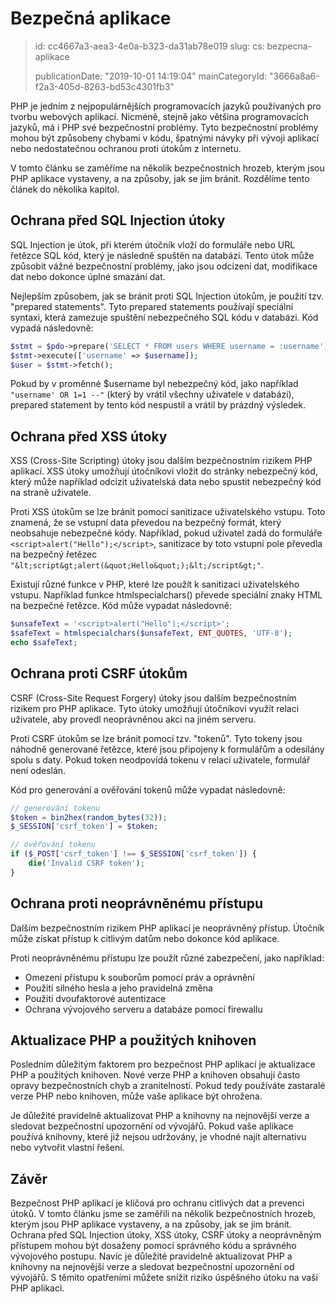 Bezpečná aplikace
=================

> id: cc4667a3-aea3-4e0a-b323-da31ab78e019
> slug:
> 	cs: bezpecna-aplikace
>
> publicationDate: "2019-10-01 14:19:04"
> mainCategoryId: "3666a8a6-f2a3-405d-8263-bd53c4301fb3"

PHP je jedním z nejpopulárnějších programovacích jazyků používaných pro tvorbu webových aplikací. Nicméně, stejně jako většina programovacích jazyků, má i PHP své bezpečnostní problémy. Tyto bezpečnostní problémy mohou být způsobeny chybami v kódu, špatnými návyky při vývoji aplikací nebo nedostatečnou ochranou proti útokům z internetu.

V tomto článku se zaměříme na několik bezpečnostních hrozeb, kterým jsou PHP aplikace vystaveny, a na způsoby, jak se jim bránit. Rozdělíme tento článek do několika kapitol.

Ochrana před SQL Injection útoky
--------------------------------

SQL Injection je útok, při kterém útočník vloží do formuláře nebo URL řetězce SQL kód, který je následně spuštěn na databázi. Tento útok může způsobit vážné bezpečnostní problémy, jako jsou odcizení dat, modifikace dat nebo dokonce úplné smazání dat.

Nejlepším způsobem, jak se bránit proti SQL Injection útokům, je použití tzv. "prepared statements". Tyto prepared statements používají speciální syntaxi, která zamezuje spuštění nebezpečného SQL kódu v databázi. Kód vypadá následovně:

```php
$stmt = $pdo->prepare('SELECT * FROM users WHERE username = :username');
$stmt->execute(['username' => $username]);
$user = $stmt->fetch();
```

Pokud by v proměnné $username byl nebezpečný kód, jako například `"username' OR 1=1 --"` (který by vrátil všechny uživatele v databázi), prepared statement by tento kód nespustil a vrátil by prázdný výsledek.

Ochrana před XSS útoky
----------------------

XSS (Cross-Site Scripting) útoky jsou dalším bezpečnostním rizikem PHP aplikací. XSS útoky umožňují útočníkovi vložit do stránky nebezpečný kód, který může například odcizit uživatelská data nebo spustit nebezpečný kód na straně uživatele.

Proti XSS útokům se lze bránit pomocí sanitizace uživatelského vstupu. Toto znamená, že se vstupní data převedou na bezpečný formát, který neobsahuje nebezpečné kódy. Například, pokud uživatel zadá do formuláře `<script>alert("Hello");</script>`, sanitizace by toto vstupní pole převedla na bezpečný řetězec `"&lt;script&gt;alert(&quot;Hello&quot;);&lt;/script&gt;"`.

Existují různé funkce v PHP, které lze použít k sanitizaci uživatelského vstupu. Například funkce htmlspecialchars() převede speciální znaky HTML na bezpečné řetězce. Kód může vypadat následovně:

```php
$unsafeText = '<script>alert("Hello");</script>';
$safeText = htmlspecialchars($unsafeText, ENT_QUOTES, 'UTF-8');
echo $safeText;
```

Ochrana proti CSRF útokům
-------------------------

CSRF (Cross-Site Request Forgery) útoky jsou dalším bezpečnostním rizikem pro PHP aplikace. Tyto útoky umožňují útočníkovi využít relaci uživatele, aby provedl neoprávněnou akci na jiném serveru.

Proti CSRF útokům se lze bránit pomocí tzv. "tokenů". Tyto tokeny jsou náhodně generované řetězce, které jsou připojeny k formulářům a odesílány spolu s daty. Pokud token neodpovídá tokenu v relaci uživatele, formulář není odeslán.

Kód pro generování a ověřování tokenů může vypadat následovně:

```php
// generování tokenu
$token = bin2hex(random_bytes(32));
$_SESSION['csrf_token'] = $token;

// ověřování tokenu
if ($_POST['csrf_token'] !== $_SESSION['csrf_token']) {
    die('Invalid CSRF token');
}
```

Ochrana proti neoprávněnému přístupu
------------------------------------

Dalším bezpečnostním rizikem PHP aplikací je neoprávněný přístup. Útočník může získat přístup k citlivým datům nebo dokonce kód aplikace.

Proti neoprávněnému přístupu lze použít různé zabezpečení, jako například:

- Omezení přístupu k souborům pomocí práv a oprávnění
- Použití silného hesla a jeho pravidelná změna
- Použití dvoufaktorové autentizace
- Ochrana vývojového serveru a databáze pomocí firewallu

Aktualizace PHP a použitých knihoven
------------------------------------

Posledním důležitým faktorem pro bezpečnost PHP aplikací je aktualizace PHP a použitých knihoven. Nové verze PHP a knihoven obsahují často opravy bezpečnostních chyb a zranitelností. Pokud tedy používáte zastaralé verze PHP nebo knihoven, může vaše aplikace být ohrožena.

Je důležité pravidelně aktualizovat PHP a knihovny na nejnovější verze a sledovat bezpečnostní upozornění od vývojářů. Pokud vaše aplikace používá knihovny, které již nejsou udržovány, je vhodné najít alternativu nebo vytvořit vlastní řešení.

Závěr
-----

Bezpečnost PHP aplikací je klíčová pro ochranu citlivých dat a prevenci útoků. V tomto článku jsme se zaměřili na několik bezpečnostních hrozeb, kterým jsou PHP aplikace vystaveny, a na způsoby, jak se jim bránit. Ochrana před SQL Injection útoky, XSS útoky, CSRF útoky a neoprávněným přístupem mohou být dosaženy pomocí správného kódu a správného vývojového postupu. Navíc je důležité pravidelně aktualizovat PHP a knihovny na nejnovější verze a sledovat bezpečnostní upozornění od vývojářů. S těmito opatřeními můžete snížit riziko úspěšného útoku na vaši PHP aplikaci.
